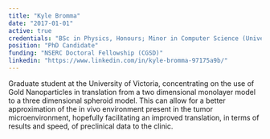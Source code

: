 ```yaml
---
title: "Kyle Bromma"
date: "2017-01-01"
active: true
credentials: "BSc in Physics, Honours; Minor in Computer Science (University of Victoria)"
position: "PhD Candidate"
funding: "NSERC Doctoral Fellowship (CGSD)"
linkedin: "https://www.linkedin.com/in/kyle-bromma-97175a9b/"
---
```


Graduate student at the University of Victoria, concentrating on the use of Gold Nanoparticles in translation from a two dimensional monolayer model to a three dimensional spheroid model. This can allow for a better approximation of the in vivo environment present in the tumor microenvironment, hopefully facilitating an improved translation, in terms of results and speed, of preclinical data to the clinic.
